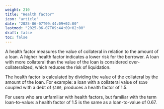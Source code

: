 ```yaml
---
weight: 210
title: "Health factor"
icon: "article"
date: "2025-06-07T09:44:09+02:00"
lastmod: "2025-06-07T09:44:09+02:00"
draft: false
toc: false
---
```


A health factor measures the value of collateral in relation to the amount of a loan. A higher health factor indicates a lower risk for the borrower. A loan with more collateral than the value of the loan is considered over-collateralized, which reduces the risk of liquidation.

The health factor is calculated by dividing the value of the collateral by the amount of the loan. For example: a loan with a collateral value of `$150` coupled with a debt of `$100`, produces a health factor of 1.5.

For users who are unfamiliar with health factors, but familiar with the term loan-to-value: a health factor of 1.5 is the same as a loan-to-value of 0.67.
